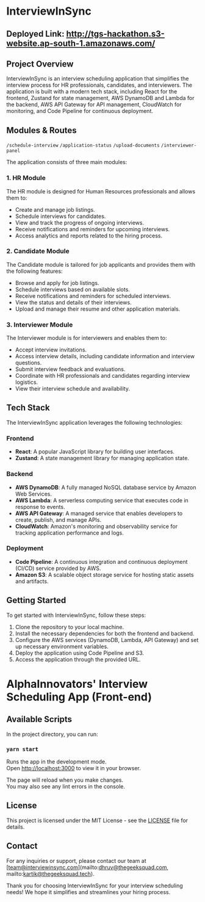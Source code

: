 # InterviewInSync

## Deployed Link: http://tgs-hackathon.s3-website.ap-south-1.amazonaws.com/
 
## Project Overview

InterviewInSync is an interview scheduling application that simplifies the interview process for HR professionals, candidates, and interviewers. The application is built with a modern tech stack, including React for the frontend, Zustand for state management, AWS DynamoDB and Lambda for the backend, AWS API Gateway for API management, CloudWatch for monitoring, and Code Pipeline for continuous deployment.

## Modules & Routes

`/schedule-interview`
`/application-status`
`/upload-documents`
`/interviewer-panel`
  
The application consists of three main modules:

### 1. HR Module

The HR module is designed for Human Resources professionals and allows them to:

- Create and manage job listings.
- Schedule interviews for candidates.
- View and track the progress of ongoing interviews.
- Receive notifications and reminders for upcoming interviews.
- Access analytics and reports related to the hiring process.

### 2. Candidate Module

The Candidate module is tailored for job applicants and provides them with the following features:

- Browse and apply for job listings.
- Schedule interviews based on available slots.
- Receive notifications and reminders for scheduled interviews.
- View the status and details of their interviews.
- Upload and manage their resume and other application materials.

### 3. Interviewer Module

The Interviewer module is for interviewers and enables them to:

- Accept interview invitations.
- Access interview details, including candidate information and interview questions.
- Submit interview feedback and evaluations.
- Coordinate with HR professionals and candidates regarding interview logistics.
- View their interview schedule and availability.

## Tech Stack

The InterviewInSync application leverages the following technologies:

### Frontend

- **React**: A popular JavaScript library for building user interfaces.
- **Zustand**: A state management library for managing application state.

### Backend

- **AWS DynamoDB**: A fully managed NoSQL database service by Amazon Web Services.
- **AWS Lambda**: A serverless computing service that executes code in response to events.
- **AWS API Gateway**: A managed service that enables developers to create, publish, and manage APIs.
- **CloudWatch**: Amazon's monitoring and observability service for tracking application performance and logs.

### Deployment

- **Code Pipeline**: A continuous integration and continuous deployment (CI/CD) service provided by AWS.
- **Amazon S3**: A scalable object storage service for hosting static assets and artifacts.

## Getting Started

To get started with InterviewInSync, follow these steps:

1. Clone the repository to your local machine.
2. Install the necessary dependencies for both the frontend and backend.
3. Configure the AWS services (DynamoDB, Lambda, API Gateway) and set up necessary environment variables.
4. Deploy the application using Code Pipeline and S3.
5. Access the application through the provided URL.

# AlphaInnovators' Interview Scheduling App (Front-end)

## Available Scripts

In the project directory, you can run:

### `yarn start`

Runs the app in the development mode.\
Open [http://localhost:3000](http://localhost:3000) to view it in your browser.

The page will reload when you make changes.\
You may also see any lint errors in the console.

## License

This project is licensed under the MIT License - see the [LICENSE](LICENSE) file for details.

## Contact

For any inquiries or support, please contact our team at [team@interviewinsync.com](mailto:dhruv@thegeeksquad.com, mailto:kartik@thegeeksquad.tech).

Thank you for choosing InterviewInSync for your interview scheduling needs! We hope it simplifies and streamlines your hiring process.
